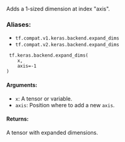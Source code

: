 
Adds a 1-sized dimension at index "axis".
### Aliases:
- `tf.compat.v1.keras.backend.expand_dims`
- `tf.compat.v2.keras.backend.expand_dims`

```
 tf.keras.backend.expand_dims(
    x,
    axis=-1
)
```
#### Arguments:
- `x`: A tensor or variable.
- `axis`: Position where to add a new `axis`.
#### Returns:

A tensor with expanded dimensions.
